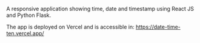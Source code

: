 A responsive application showing time, date and timestamp using React JS and Python Flask.

The app is deployed on Vercel and is accessible in:
https://date-time-ten.vercel.app/

